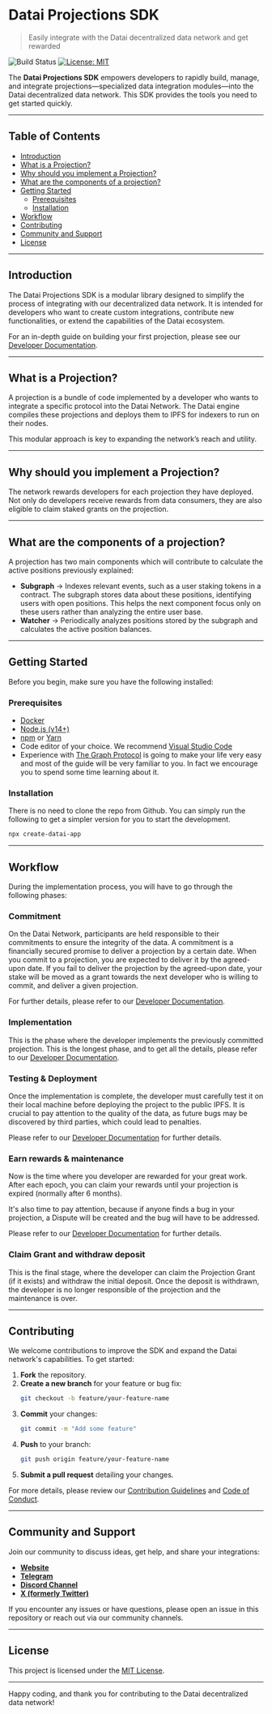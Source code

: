# Datai Projections SDK

> Easily integrate with the Datai decentralized data network and get rewarded

![Build Status](https://openaccessbucket.s3.us-east-1.amazonaws.com/datai-logo_sm.png)
[![License: MIT](https://img.shields.io/badge/License-MIT-yellow.svg)](LICENSE)

The **Datai Projections SDK** empowers developers to rapidly build, manage, and integrate projections—specialized data integration modules—into the Datai decentralized data network. This SDK provides the tools you need to get started quickly.

---

## Table of Contents

- [Introduction](#introduction)
- [What is a Projection?](#what-is-a-projection)
- [Why should you implement a Projection?](#why-should-you-implement-a-projection)
- [What are the components of a projection?](#what-are-the-components-of-a-projection)
- [Getting Started](#getting-started)
  - [Prerequisites](#prerequisites)
  - [Installation](#installation)
- [Workflow](#workflow)
- [Contributing](#contributing)
- [Community and Support](#community-and-support)
- [License](#license)

---

## Introduction

The Datai Projections SDK is a modular library designed to simplify the process of integrating with our decentralized data network. It is intended for developers who want to create custom integrations, contribute new functionalities, or extend the capabilities of the Datai ecosystem.

For an in-depth guide on building your first projection, please see our [Developer Documentation](https://datai.network/docs/developers/developing-your-first-projection/).

---

## What is a Projection?

A projection is a bundle of code implemented by a developer who wants to integrate a specific protocol into the Datai Network. The Datai engine compiles these projections and deploys them to IPFS for indexers to run on their nodes.

This modular approach is key to expanding the network’s reach and utility.

---

## Why should you implement a Projection?

The network rewards developers for each projection they have deployed. Not only do developers receive rewards from data consumers, they are also eligible to claim staked grants on the projection.

---

## What are the components of a projection?

A projection has two main components which will contribute to calculate the active positions previously explained:

- **Subgraph** → Indexes relevant events, such as a user staking tokens in a contract. The subgraph stores data about these positions, identifying users with open positions. This helps the next component focus only on these users rather than analyzing the entire user base.
- **Watcher** → Periodically analyzes positions stored by the subgraph and calculates the active position balances.

---

## Getting Started

Before you begin, make sure you have the following installed:

### Prerequisites

- [Docker](https://docs.docker.com/get-started/get-docker/)
- [Node.js (v14+)](https://nodejs.org/)
- [npm](https://www.npmjs.com/) or [Yarn](https://yarnpkg.com/)
- Code editor of your choice. We recommend [Visual Studio Code](https://code.visualstudio.com/)
- Experience with [The Graph Protocol](https://thegraph.com/docs/en/subgraphs/developing/creating/starting-your-subgraph/) is going to make your life very easy and most of the guide will be very familiar to you. In fact we encourage you to spend some time learning about it.

### Installation

There is no need to clone the repo from Github. You can simply run the following to get a simpler version for you to start the development.

```bash
npx create-datai-app
```

---

## Workflow

During the implementation process, you will have to go through the following phases:

### Commitment

On the Datai Network, participants are held responsible to their commitments to ensure the integrity of the data. A commitment is a financially secured promise to deliver a projection by a certain date. When you commit to a projection, you are expected to deliver it by the agreed-upon date. If you fail to deliver the projection by the agreed-upon date, your stake will be moved as a grant towards the next developer who is willing to commit, and deliver a given projection.

For further details, please refer to our [Developer Documentation](https://datai.network/docs/developers/commitment/).

### Implementation

This is the phase where the developer implements the previously committed projection. This is the longest phase, and to get all the details, please refer to our [Developer Documentation](https://datai.network/docs/developers/developing-your-first-projection/).

### Testing & Deployment

Once the implementation is complete, the developer must carefully test it on their local machine before deploying the project to the public IPFS. It is crucial to pay attention to the quality of the data, as future bugs may be discovered by third parties, which could lead to penalties.

Please refer to our [Developer Documentation](https://datai.network/docs/developers/testing-and-deployment/) for further details.

### Earn rewards & maintenance

Now is the time where you developer are rewarded for your great work. After each epoch, you can claim your rewards until your projection is expired (normally after 6 months).

It's also time to pay attention, because if anyone finds a bug in your projection, a Dispute will be created and the bug will have to be addressed.

Please refer to our [Developer Documentation](https://datai.network/docs/developers/projection-rewards/) for further details.

### Claim Grant and withdraw deposit

This is the final stage, where the developer can claim the Projection Grant (if it exists) and withdraw the initial deposit. Once the deposit is withdrawn, the developer is no longer responsible of the projection and the maintenance is over.

---

## Contributing

We welcome contributions to improve the SDK and expand the Datai network's capabilities. To get started:

1. **Fork** the repository.
2. **Create a new branch** for your feature or bug fix:
   ```bash
   git checkout -b feature/your-feature-name
   ```
3. **Commit** your changes:
   ```bash
   git commit -m "Add some feature"
   ```
4. **Push** to your branch:
   ```bash
   git push origin feature/your-feature-name
   ```
5. **Submit a pull request** detailing your changes.

For more details, please review our [Contribution Guidelines](CONTRIBUTING.md) and [Code of Conduct](CODE_OF_CONDUCT.md).

---

## Community and Support

Join our community to discuss ideas, get help, and share your integrations:

- **[Website](https://datai.network/)**
- **[Telegram](http://t.me/Datai_network)**
- **[Discord Channel](https://discord.gg/CKCgU3MegH)**
- **[X (formerly Twitter)](https://x.com/datainetwork)**

If you encounter any issues or have questions, please open an issue in this repository or reach out via our community channels.

---

## License

This project is licensed under the [MIT License](LICENSE).

---

Happy coding, and thank you for contributing to the Datai decentralized data network!

```

```
